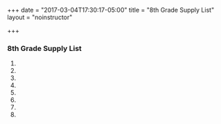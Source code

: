 +++
date = "2017-03-04T17:30:17-05:00"
title = "8th Grade Supply List"
layout = "noinstructor"

+++

### 8th Grade Supply List
 

1. 
2. 
3. 
4. 
5. 
6. 
7. 
8. 
